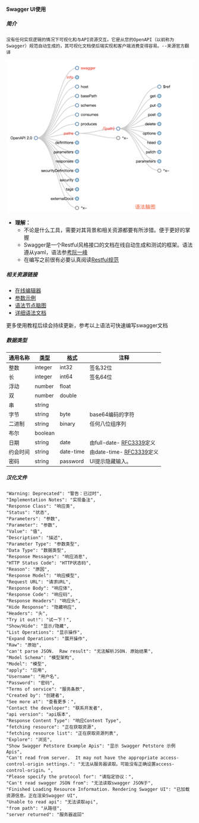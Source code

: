 #### Swagger UI使用



##### 简介

```
没有任何实现逻辑的情况下可视化和与API资源交互。它是从您的OpenAPI（以前称为Swagger）规范自动生成的，其可视化文档使后端实现和客户端消费变得容易。--来源官方翻译
```

![image-20180721110001644](imgs/image-20180721110001644.png)

- **理解：**
  - 不论是什么工具，需要对其背景和相关资源都要有所涉猎。便于更好的掌握
  - Swagger是一个Restful风格接口的文档在线自动生成和测试的框架。语法遵从yaml，语法参[考阮一峰](http://www.ruanyifeng.com/blog/2016/07/yaml.html?f=tt)
  - 在编写之前很有必要认真阅读[Restful规范](https://www.vinaysahni.com/best-practices-for-a-pragmatic-restful-api)

##### 相关资源链接

- [在线编辑器](https://editor.swagger.io/)
- [参数示例](https://swagger.io/docs/specification/describing-parameters/)
- [语法节点脑图](http://openapi-map.apihandyman.io/?version=2.0)
- [详细语法文档](https://swagger.io/specification/)

 更多使用教程后续会持续更新，参考以上语法可快速编写swagger文档

##### 数据类型

| 通用名称 | [类型](https://swagger.io/specification/#dataTypes) | [格式](https://swagger.io/specification/#dataTypeFormat) | 注释                                                         |
| -------- | --------------------------------------------------- | -------------------------------------------------------- | ------------------------------------------------------------ |
| 整数     | integer                                             | int32                                                    | 签名32位                                                     |
| 长       | integer                                             | int64                                                    | 签名64位                                                     |
| 浮动     | number                                              | float                                                    |                                                              |
| 双       | number                                              | double                                                   |                                                              |
| 串       | string                                              |                                                          |                                                              |
| 字节     | string                                              | byte                                                     | base64编码的字符                                             |
| 二进制   | string                                              | binary                                                   | 任何八位组序列                                               |
| 布尔     | boolean                                             |                                                          |                                                              |
| 日期     | string                                              | date                                                     | 由full-date- [RFC3339](https://xml2rfc.ietf.org/public/rfc/html/rfc3339.html#anchor14)定义 |
| 约会时间 | string                                              | date-time                                                | 由date-time- [RFC3339](https://xml2rfc.ietf.org/public/rfc/html/rfc3339.html#anchor14)定义 |
| 密码     | string                                              | password                                                 | UI提示隐藏输入。                                             |

##### 汉化文件

```
"Warning: Deprecated": "警告：已过时",
"Implementation Notes": "实现备注",
"Response Class": "响应类",
"Status": "状态",
"Parameters": "参数",
"Parameter": "参数",
"Value": "值",
"Description": "描述",
"Parameter Type": "参数类型",
"Data Type": "数据类型",
"Response Messages": "响应消息",
"HTTP Status Code": "HTTP状态码",
"Reason": "原因",
"Response Model": "响应模型",
"Request URL": "请求URL",
"Response Body": "响应体",
"Response Code": "响应码",
"Response Headers": "响应头",
"Hide Response": "隐藏响应",
"Headers": "头",
"Try it out!": "试一下！",
"Show/Hide": "显示/隐藏",
"List Operations": "显示操作",
"Expand Operations": "展开操作",
"Raw": "原始",
"can't parse JSON.  Raw result": "无法解析JSON. 原始结果",
"Model Schema": "模型架构",
"Model": "模型",
"apply": "应用",
"Username": "用户名",
"Password": "密码",
"Terms of service": "服务条款",
"Created by": "创建者",
"See more at": "查看更多：",
"Contact the developer": "联系开发者",
"api version": "api版本",
"Response Content Type": "响应Content Type",
"fetching resource": "正在获取资源",
"fetching resource list": "正在获取资源列表",
"Explore": "浏览",
"Show Swagger Petstore Example Apis": "显示 Swagger Petstore 示例 Apis",
"Can't read from server.  It may not have the appropriate access-control-origin settings.": "无法从服务器读取。可能没有正确设置access-control-origin。",
"Please specify the protocol for": "请指定协议：",
"Can't read swagger JSON from": "无法读取swagger JSON于",
"Finished Loading Resource Information. Rendering Swagger UI": "已加载资源信息。正在渲染Swagger UI",
"Unable to read api": "无法读取api",
"from path": "从路径",
"server returned": "服务器返回"
```

